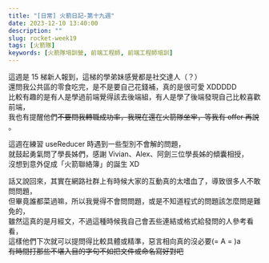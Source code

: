 ```yaml
---
title: "[日常] 火箭日記-第十九週"
date: 2023-12-10 13:40:00
description: ""
slug: rocket-week19
tags: [火箭隊]
keywords: [火箭隊培訓營, 前端工程師, 前端工程師培訓]
---
```


這週是 15 梯新人報到，這梯的學弟妹感覺都是社交達人（？）  
還問我公共區的零食吃完，是不是要自己花錢補，真的是很可愛 XDDDDD  
比較有趣的是有人是學過前端覺得該去後端組，有人是學了後端發現自己比較喜歡前端，  
我也有提醒他們~~不要問我轉職成功率，我現在還在火箭隊坐牢，等我有 offer 再說~~ 。 

這週在練習 useReducer 時遇到一些型別不會解的問題，  
就鼓起勇氣問了學長姊們，感謝 Vivian、Alex、阿劍三位學長姊的傾囊相授，  
沒想到意外促成「火箭聯絡簿」的誕生 XD  

話又說回來，其實在網路社群上有時候大家的互動真的太嗜血了，導致很多人不敢問問題，  
但畢竟誰都菜過嘛，所以我覺得不會問問題，或是不知道程式的問題該怎麼問是難免的，  
雖然這真的是月經文，不過這種時候我自己會丟些連結或格式給發問的人參考看看，  
這樣他們下次就可以提問得比較具體或精準，惡言相向真的沒必要(= A = )a   
~~有時間打那些不堪入目的字句不如把文件或命名寫好對吧~~